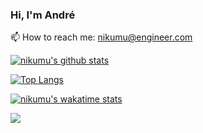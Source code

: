 ### Hi, I'm André

📫 How to reach me: nikumu@engineer.com

[![nikumu's github stats](https://github-readme-stats.vercel.app/api?username=nikumu&show_icons=true&theme=vue-dark)](https://github.com/nikumu/github-readme-stats)

[![Top Langs](https://github-readme-stats.vercel.app/api/top-langs/?username=nikumu&show_icons=true&theme=vue-dark&layout=compact)](https://github.com/nikumu/github-readme-stats)

[![nikumu's wakatime stats](https://github-readme-stats.vercel.app/api/wakatime?username=nikumu&show_icons=true&theme=vue-dark)](https://github.com/nikumu/github-readme-stats)

<div> 
  <a href="https://www.linkedin.com/in/nikumu" target="_blank"><img src="https://img.shields.io/badge/LinkedIn-0077B5?style=for-the-badge&logo=linkedin&logoColor=white" target="_blank"></a> 
</div>


<!-- ![snake gif](https://github.com/nikumu/nikumu/blob/output/github-contribution-grid-snake.svg) -->
